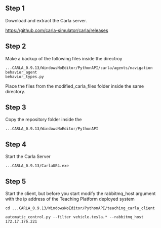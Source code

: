 ## Step 1
Download and extract the Carla server.

https://github.com/carla-simulator/carla/releases

## Step 2

Make a backup of the following files inside the directroy 

```
...CARLA_0.9.13/WindowsNoEditor/PythonAPI/carla/agents/navigation
behavior_agent
behavior_types.py
```
Place the files from the modified_carla_files folder inside the same directory.


## Step 3

Copy the repository folder inside the 
```
...CARLA_0.9.13/WindowsNoEditor/PythonAPI
```

## Step 4

Start the Carla Server

```
...CARLA_0.9.13/CarlaUE4.exe
```
## Step 5
Start the client, but before you start modify the rabbitmq_host argument with the ip address of the Teaching Platform deployed system

```
cd ...CARLA_0.9.13/WindowsNoEditor/PythonAPI/teaching_carla_client

automatic_control.py --filter vehicle.tesla.* --rabbitmq_host 172.17.176.221
```
